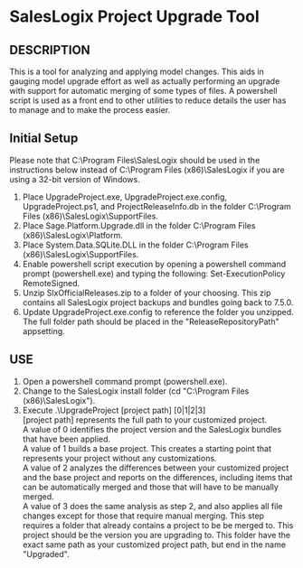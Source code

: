 SalesLogix Project Upgrade Tool
====================================

## DESCRIPTION
This is a tool for analyzing and applying model changes.  This aids in gauging model upgrade effort as well as actually performing an upgrade with support for automatic merging of some types of files.
A powershell script is used as a front end to other utilities to reduce details the user has to manage and to make the process easier.

## Initial Setup
Please note that C:\Program Files\SalesLogix should be used in the instructions below instead of C:\Program Files (x86)\SalesLogix if you are using a 32-bit version of Windows.  
1. Place UpgradeProject.exe, UpgradeProject.exe.config, UpgradeProject.ps1, and ProjectReleaseInfo.db in the folder C:\Program Files (x86)\SalesLogix\SupportFiles.  
2. Place Sage.Platform.Upgrade.dll in the folder C:\Program Files (x86)\SalesLogix\Platform.  
3. Place System.Data.SQLite.DLL in the folder C:\Program Files (x86)\SalesLogix\SupportFiles.  
4. Enable powershell script execution by opening a powershell command prompt (powershell.exe) and typing the following: Set-ExecutionPolicy RemoteSigned.  
5. Unzip SlxOfficialReleases.zip to a folder of your choosing.  This zip contains all SalesLogix project backups and bundles going back to 7.5.0.  
6. Update UpgradeProject.exe.config to reference the folder you unzipped.  The full folder path should be placed in the "ReleaseRepositoryPath" appsetting.

## USE
 1. Open a powershell command prompt (powershell.exe).  
 2. Change to the SalesLogix install folder (cd "C:\Program Files (x86)\SalesLogix").  
 3. Execute .\UpgradeProject [project path] [0|1|2|3]  
[project path] represents the full path to your customized project.  
A value of 0 identifies the project version and the SalesLogix bundles that have been applied.  
A value of 1 builds a base project.  This creates a starting point that represents your project without any customizations.  
A value of 2 analyzes the differences between your customized project and the base project and reports on the differences, including items that can be automatically merged and those that will have to be manually merged.  
A value of 3 does the same analysis as step 2, and also applies all file changes except for those that require manual merging.  This step requires a folder that already contains a project to be be merged to.  This project should be the version you are upgrading to.  This folder have the exact same path as your customized project path, but end in the name "Upgraded".  
